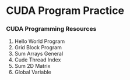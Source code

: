 # CUDA Program Practice
### CUDA Programming Resources

01. Hello World Program
02. Grid Block Program 
3. Sum Arrays General
4. Cude Thread Index
5. Sum 2D Matrix
6. Global Variable
